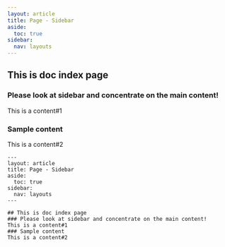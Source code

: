 ```yaml
---
layout: article
title: Page - Sidebar
aside:
  toc: true
sidebar:
  nav: layouts
---
```


## This is doc index page
### Please look at sidebar and concentrate on the main content!
This is a content#1
### Sample content
This is a content#2

```code
---
layout: article
title: Page - Sidebar
aside:
  toc: true
sidebar:
  nav: layouts
---

## This is doc index page
### Please look at sidebar and concentrate on the main content!
This is a content#1
### Sample content
This is a content#2
```
